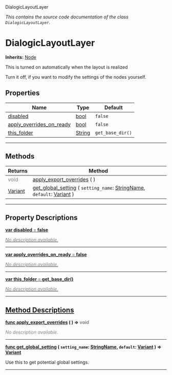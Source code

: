 
<div class="header-banner purple">
<div class="header-label purple">DialogicLayoutLayer</div>
</div>

*This contains the source code documentation of the class `DialogicLayoutLayer`.*
        
# DialogicLayoutLayer
**Inherits:** [Node](https://docs.godotengine.org/en/latest/classes/class_node.html#class-node)

This is turned on automatically when the layout is realized 
 
Turn it off, if you want to modify the settings of the nodes yourself.
## Properties
Name | Type | Default 
--- | --- | --- 
[<span class="hljs-title">disabled</span>](#property-disabled) | [bool](https://docs.godotengine.org/en/latest/classes/class_bool.html#class-bool) |  `false` 
[<span class="hljs-title">apply_overrides_on_ready</span>](#property-apply_overrides_on_ready) | [bool](https://docs.godotengine.org/en/latest/classes/class_bool.html#class-bool) |  `false` 
[<span class="hljs-title">this_folder</span>](#property-this_folder) | [String](https://docs.godotengine.org/en/latest/classes/class_string.html#class-string) |  `get_base_dir()` 
--- 

## Methods
Returns | Method 
--- | --- 
<span style = "color: gray">void</span> | [<span class="hljs-title">apply_export_overrides</span>](#method-apply_export_overrides) ( ) 
<span class="hljs-attribute">[Variant](https://docs.godotengine.org/en/latest/classes/class_variant.html#class-variant)</span> | [<span class="hljs-title">get_global_setting</span>](#method-get_global_setting) ( `setting_name`: [StringName](https://docs.godotengine.org/en/latest/classes/class_stringname.html#class-stringname), `default`: [Variant](https://docs.godotengine.org/en/latest/classes/class_variant.html#class-variant) ) 
--- 
## Property Descriptions



<a class="header" id="property-disabled" href="#property-disabled">**<span class="hljs-attribute">var</span> <span class="hljs-title">disabled</span> <span style = "color: gray"> = </span> false** 



 <span style = "color: gray">*No description available.*</span> 

---



<a class="header" id="property-apply_overrides_on_ready" href="#property-apply_overrides_on_ready">**<span class="hljs-attribute">var</span> <span class="hljs-title">apply_overrides_on_ready</span> <span style = "color: gray"> = </span> false** 



 <span style = "color: gray">*No description available.*</span> 

---



<a class="header" id="property-this_folder" href="#property-this_folder">**<span class="hljs-attribute">var</span> <span class="hljs-title">this_folder</span> <span style = "color: gray"> = </span> get_base_dir()** 



 <span style = "color: gray">*No description available.*</span> 

---

## Method Descriptions



<a class="header" id="method-apply_export_overrides" href="#method-apply_export_overrides">**<span class="hljs-attribute">func</span> [<span class="hljs-title">apply_export_overrides</span>](#method-apply_export_overrides) ( )</a>  ⇒ <span style = "color: gray">void</span>** 



 <span style = "color: gray">*No description available.*</span> 

---



<a class="header" id="method-get_global_setting" href="#method-get_global_setting">**<span class="hljs-attribute">func</span> [<span class="hljs-title">get_global_setting</span>](#method-get_global_setting) ( `setting_name`: [StringName](https://docs.godotengine.org/en/latest/classes/class_stringname.html#class-stringname), `default`: [Variant](https://docs.godotengine.org/en/latest/classes/class_variant.html#class-variant) )</a>  ⇒ <span class="hljs-attribute">[Variant](https://docs.godotengine.org/en/latest/classes/class_variant.html#class-variant)</span>** 



Use this to get potential global settings.

---

